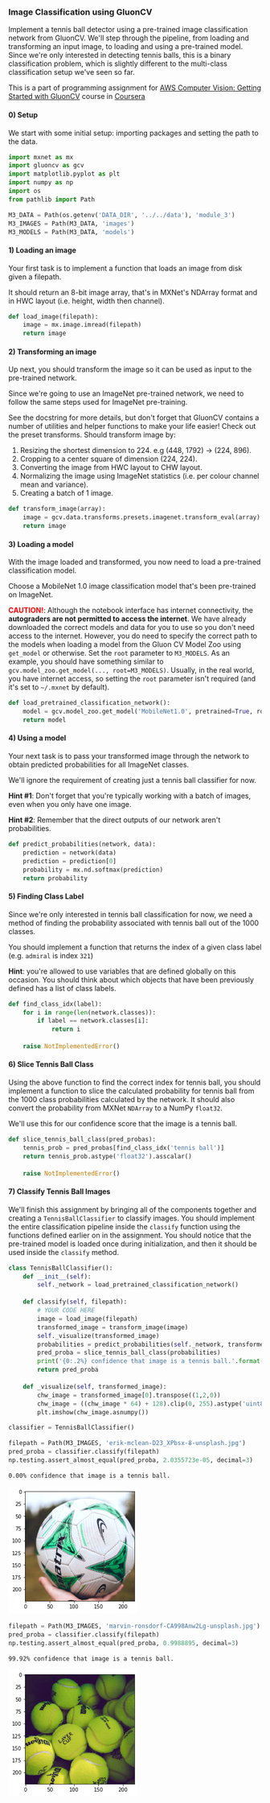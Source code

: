 ### Image Classification using GluonCV

Implement a tennis ball detector using a pre-trained image classification network from GluonCV.
We'll step through the pipeline, from loading and transforming an input image, to loading and using
a pre-trained model. Since we're only interested in detecting tennis balls, this is a binary classification problem,
which is slightly different to the multi-class classification setup we've seen so far.

This is a part of programming assignment for [AWS Computer Vision: Getting Started with GluonCV](https://www.coursera.org/learn/aws-computer-vision-gluoncv/home/welcome) course in [Coursera](https://www.coursera.org)

#### 0) Setup

We start with some initial setup: importing packages and setting the path to the data.


```python
import mxnet as mx
import gluoncv as gcv
import matplotlib.pyplot as plt
import numpy as np
import os
from pathlib import Path
```


```python
M3_DATA = Path(os.getenv('DATA_DIR', '../../data'), 'module_3')
M3_IMAGES = Path(M3_DATA, 'images')
M3_MODELS = Path(M3_DATA, 'models')

```

#### 1) Loading an image

Your first task is to implement a function that loads an image from disk given a filepath.

It should return an 8-bit image array, that's in MXNet's NDArray format and in HWC layout (i.e. height, width then channel).


```python
def load_image(filepath):
    image = mx.image.imread(filepath)
    return image
```

#### 2) Transforming an image

Up next, you should transform the image so it can be used as input to the pre-trained network.

Since we're going to use an ImageNet pre-trained network, we need to follow the same steps used for ImageNet pre-training.

See the docstring for more details, but don't forget that GluonCV contains a number of utilities and helper functions to make your life easier! Check out the preset transforms.
Should transform image by:
1. Resizing the shortest dimension to 224. e.g (448, 1792) -> (224, 896).
2. Cropping to a center square of dimension (224, 224).
3. Converting the image from HWC layout to CHW layout.
4. Normalizing the image using ImageNet statistics (i.e. per colour channel mean and variance).
5. Creating a batch of 1 image.

```python
def transform_image(array):
    image = gcv.data.transforms.presets.imagenet.transform_eval(array)
    return image
```

#### 3) Loading a model

With the image loaded and transformed, you now need to load a pre-trained classification model.

Choose a MobileNet 1.0 image classification model that's been pre-trained on ImageNet.

<font color='red'>**CAUTION!**</font>: Although the notebook interface has internet connectivity, the **autograders are not permitted to access the internet**. We have already downloaded the correct models and data for you to use so you don't need access to the internet. However, you do need to specify the correct path to the models when loading a model from the Gluon CV Model Zoo using `get_model` or otherwise. Set the `root` parameter to `M3_MODELS`. As an example, you should have something similar to `gcv.model_zoo.get_model(..., root=M3_MODELS)`. Usually, in the real world, you have internet access, so setting the `root` parameter isn't required (and it's set to `~/.mxnet` by default).


```python
def load_pretrained_classification_network():
    model = gcv.model_zoo.get_model('MobileNet1.0', pretrained=True, root = M3_MODELS)
    return model
```

#### 4) Using a model

Your next task is to pass your transformed image through the network to obtain predicted probabilities for all ImageNet classes.

We'll ignore the requirement of creating just a tennis ball classifier for now.

**Hint #1**: Don't forget that you're typically working with a batch of images, even when you only have one image.

**Hint #2**: Remember that the direct outputs of our network aren't probabilities.


```python
def predict_probabilities(network, data):
    prediction = network(data)
    prediction = prediction[0]
    probability = mx.nd.softmax(prediction)
    return probability
```

#### 5) Finding Class Label

Since we're only interested in tennis ball classification for now, we need a method of finding the probability associated with tennis ball out of the 1000 classes.

You should implement a function that returns the index of a given class label (e.g. `admiral` is index `321`)

**Hint**: you're allowed to use variables that are defined globally on this occasion. You should think about which objects that have been previously defined has a list of class labels.


```python
def find_class_idx(label):
    for i in range(len(network.classes)):
        if label == network.classes[i]:
            return i

    raise NotImplementedError()
```

#### 6) Slice Tennis Ball Class

Using the above function to find the correct index for tennis ball, you should implement a function to slice the calculated probability for tennis ball from the 1000 class probabilities calculated by the network. It should also convert the probability from MXNet `NDArray` to a NumPy `float32`.

We'll use this for our confidence score that the image is a tennis ball.


```python
def slice_tennis_ball_class(pred_probas):
    tennis_prob = pred_probas[find_class_idx('tennis ball')]
    return tennis_prob.astype('float32').asscalar()

    raise NotImplementedError()
```

#### 7) Classify Tennis Ball Images

We'll finish this assignment by bringing all of the components together and creating a `TennisBallClassifier` to classify images. You should implement the entire classification pipeline inside the `classify` function using the functions defined earlier on in the assignment. You should notice that the pre-trained model is loaded once during initialization, and then it should be used inside the `classify` method.


```python
class TennisBallClassifier():
    def __init__(self):
        self._network = load_pretrained_classification_network()
        
    def classify(self, filepath):
        # YOUR CODE HERE
        image = load_image(filepath)
        transformed_image = transform_image(image)
        self._visualize(transformed_image)
        probabilities = predict_probabilities(self._network, transformed_image)
        pred_proba = slice_tennis_ball_class(probabilities)   
        print('{0:.2%} confidence that image is a tennis ball.'.format(pred_proba))
        return pred_proba
    
    def _visualize(self, transformed_image):
        chw_image = transformed_image[0].transpose((1,2,0))
        chw_image = ((chw_image * 64) + 128).clip(0, 255).astype('uint8')
        plt.imshow(chw_image.asnumpy())
```

```python
classifier = TennisBallClassifier()
```


```python
filepath = Path(M3_IMAGES, 'erik-mclean-D23_XPbsx-8-unsplash.jpg')
pred_proba = classifier.classify(filepath)
np.testing.assert_almost_equal(pred_proba, 2.0355723e-05, decimal=3)
```

    0.00% confidence that image is a tennis ball.



![png](output_25_1.png)



```python
filepath = Path(M3_IMAGES, 'marvin-ronsdorf-CA998Anw2Lg-unsplash.jpg')
pred_proba = classifier.classify(filepath)
np.testing.assert_almost_equal(pred_proba, 0.9988895, decimal=3)
```

    99.92% confidence that image is a tennis ball.



![png](output_26_1.png)



```python

```
